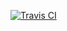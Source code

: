 [![Travis CI](https://travis-ci.org/pondohva/golang-samples.svg?branch=master)](https://travis-ci.org/pondohva/golang-samples)
